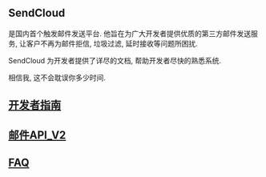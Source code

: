 ## SendCloud

是国内首个触发邮件发送平台. 他旨在为广大开发者提供优质的第三方邮件发送服务, 让客户不再为邮件拒信, 垃圾过滤, 延时接收等问题所困扰.

SendCloud 为开发者提供了详尽的文档, 帮助开发者尽快的熟悉系统.

相信我, 这不会耽误你多少时间. 

## [开发者指南](guide/base.md)
## [邮件API_V2](email_v2/index.md)
## [FAQ](faq/index.md)

